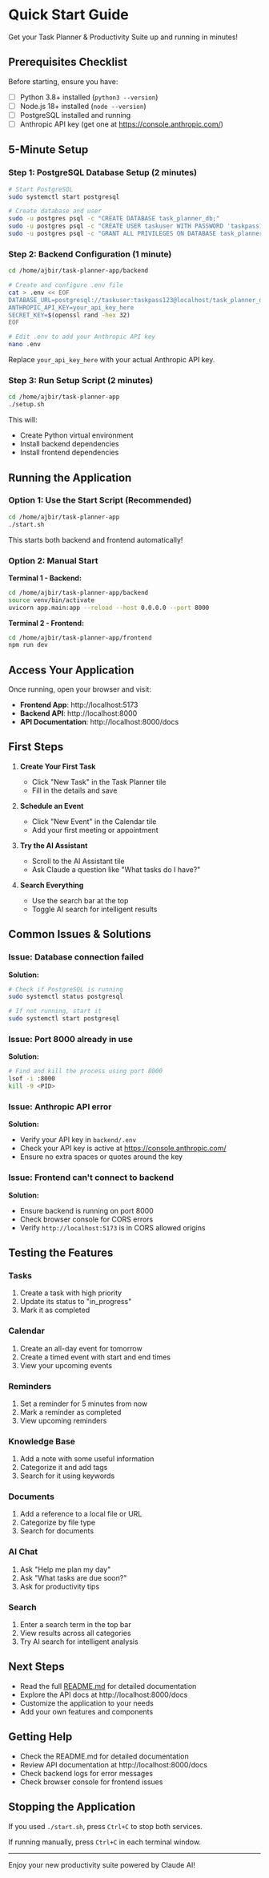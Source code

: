 # Quick Start Guide

Get your Task Planner & Productivity Suite up and running in minutes!

## Prerequisites Checklist

Before starting, ensure you have:
- [ ] Python 3.8+ installed (`python3 --version`)
- [ ] Node.js 18+ installed (`node --version`)
- [ ] PostgreSQL installed and running
- [ ] Anthropic API key (get one at https://console.anthropic.com/)

## 5-Minute Setup

### Step 1: PostgreSQL Database Setup (2 minutes)

```bash
# Start PostgreSQL
sudo systemctl start postgresql

# Create database and user
sudo -u postgres psql -c "CREATE DATABASE task_planner_db;"
sudo -u postgres psql -c "CREATE USER taskuser WITH PASSWORD 'taskpass123';"
sudo -u postgres psql -c "GRANT ALL PRIVILEGES ON DATABASE task_planner_db TO taskuser;"
```

### Step 2: Backend Configuration (1 minute)

```bash
cd /home/ajbir/task-planner-app/backend

# Create and configure .env file
cat > .env << EOF
DATABASE_URL=postgresql://taskuser:taskpass123@localhost/task_planner_db
ANTHROPIC_API_KEY=your_api_key_here
SECRET_KEY=$(openssl rand -hex 32)
EOF

# Edit .env to add your Anthropic API key
nano .env
```

Replace `your_api_key_here` with your actual Anthropic API key.

### Step 3: Run Setup Script (2 minutes)

```bash
cd /home/ajbir/task-planner-app
./setup.sh
```

This will:
- Create Python virtual environment
- Install backend dependencies
- Install frontend dependencies

## Running the Application

### Option 1: Use the Start Script (Recommended)

```bash
cd /home/ajbir/task-planner-app
./start.sh
```

This starts both backend and frontend automatically!

### Option 2: Manual Start

**Terminal 1 - Backend:**
```bash
cd /home/ajbir/task-planner-app/backend
source venv/bin/activate
uvicorn app.main:app --reload --host 0.0.0.0 --port 8000
```

**Terminal 2 - Frontend:**
```bash
cd /home/ajbir/task-planner-app/frontend
npm run dev
```

## Access Your Application

Once running, open your browser and visit:

- **Frontend App**: http://localhost:5173
- **Backend API**: http://localhost:8000
- **API Documentation**: http://localhost:8000/docs

## First Steps

1. **Create Your First Task**
   - Click "New Task" in the Task Planner tile
   - Fill in the details and save

2. **Schedule an Event**
   - Click "New Event" in the Calendar tile
   - Add your first meeting or appointment

3. **Try the AI Assistant**
   - Scroll to the AI Assistant tile
   - Ask Claude a question like "What tasks do I have?"

4. **Search Everything**
   - Use the search bar at the top
   - Toggle AI search for intelligent results

## Common Issues & Solutions

### Issue: Database connection failed
**Solution:**
```bash
# Check if PostgreSQL is running
sudo systemctl status postgresql

# If not running, start it
sudo systemctl start postgresql
```

### Issue: Port 8000 already in use
**Solution:**
```bash
# Find and kill the process using port 8000
lsof -i :8000
kill -9 <PID>
```

### Issue: Anthropic API error
**Solution:**
- Verify your API key in `backend/.env`
- Check your API key is active at https://console.anthropic.com/
- Ensure no extra spaces or quotes around the key

### Issue: Frontend can't connect to backend
**Solution:**
- Ensure backend is running on port 8000
- Check browser console for CORS errors
- Verify `http://localhost:5173` is in CORS allowed origins

## Testing the Features

### Tasks
1. Create a task with high priority
2. Update its status to "in_progress"
3. Mark it as completed

### Calendar
1. Create an all-day event for tomorrow
2. Create a timed event with start and end times
3. View your upcoming events

### Reminders
1. Set a reminder for 5 minutes from now
2. Mark a reminder as completed
3. View upcoming reminders

### Knowledge Base
1. Add a note with some useful information
2. Categorize it and add tags
3. Search for it using keywords

### Documents
1. Add a reference to a local file or URL
2. Categorize by file type
3. Search for documents

### AI Chat
1. Ask "Help me plan my day"
2. Ask "What tasks are due soon?"
3. Ask for productivity tips

### Search
1. Enter a search term in the top bar
2. View results across all categories
3. Try AI search for intelligent analysis

## Next Steps

- Read the full [README.md](README.md) for detailed documentation
- Explore the API docs at http://localhost:8000/docs
- Customize the application to your needs
- Add your own features and components

## Getting Help

- Check the README.md for detailed documentation
- Review API documentation at http://localhost:8000/docs
- Check backend logs for error messages
- Check browser console for frontend issues

## Stopping the Application

If you used `./start.sh`, press `Ctrl+C` to stop both services.

If running manually, press `Ctrl+C` in each terminal window.

---

Enjoy your new productivity suite powered by Claude AI!
